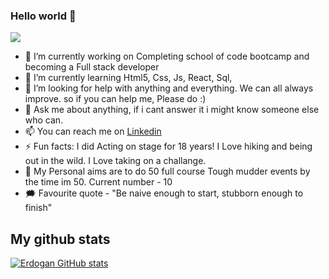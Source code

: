 ### Hello world 👋

<img
  text-align="fill"
  src="https://images.unsplash.com/photo-1504805572947-34fad45aed93?ixlib=rb-1.2.1&ixid=MnwxMjA3fDB8MHxwaG90by1wYWdlfHx8fGVufDB8fHx8&auto=format&fit=crop&w=1470&q=80"
/>

- 🔭 I’m currently working on Completing school of code bootcamp and becoming a Full stack developer
- 🌱 I’m currently learning Html5, Css, Js, React, Sql, 
- 🤔 I’m looking for help with anything and everything. We can all always improve. so if you can help me, Please do :)
- 💬 Ask me about anything, if i cant answer it i might know someone else who can.
- 📫 You can reach me on [Linkedin](https://www.linkedin.com/in/erdoganelma/)
- ⚡ Fun facts: I did Acting on stage for 18 years! I Love hiking and being out in the wild. I Love taking on a challange. 
- 💪 My Personal aims are to do 50 full course Tough mudder events by the time im 50. Current number - 10
- 🗯️ Favourite quote - "Be naive enough to start, stubborn enough to finish"


## My github stats

[![Erdogan  GitHub stats](https://github-readme-stats.vercel.app/api?username=Erdogan90&show_icons=true&theme=algolia)](https://github.com/Erdogan90/github-readme-stats)
